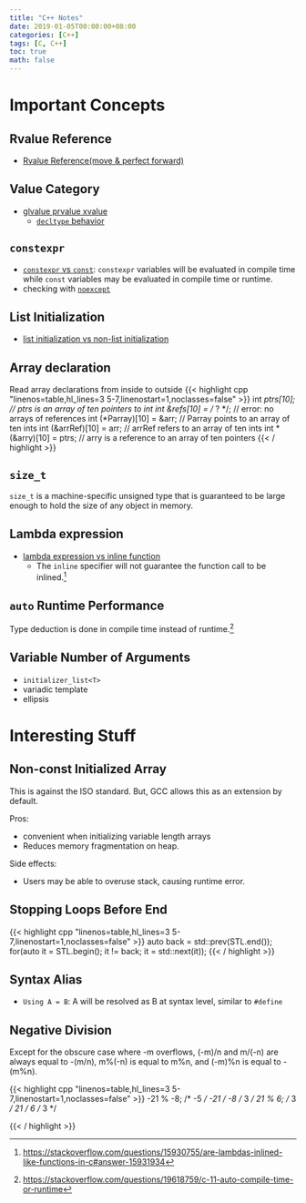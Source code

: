 ```yaml
---
title: "C++ Notes"
date: 2019-01-05T00:00:00+08:00
categories: [C++]
tags: [C, C++]
toc: true
math: false
---
```


# Important Concepts

## Rvalue Reference
-	[Rvalue Reference(move & perfect forward)](http://thbecker.net/articles/rvalue_references/section_01.html)

## Value Category
-	[glvalue prvalue xvalue](https://en.cppreference.com/w/cpp/language/value_category)
	-	[`decltype` behavior](https://en.cppreference.com/w/cpp/language/decltype)

## `constexpr`
-	[`constexpr` vs `const`](https://stackoverflow.com/questions/13346879/const-vs-constexpr-on-variables):
`constexpr` variables will be evaluated in compile time while `const` variables may be evaluated in compile time or runtime.
-	checking with [`noexcept`](https://en.cppreference.com/w/cpp/language/constexpr#Notes)

## List Initialization
-	[list initialization vs non-list initialization](https://stackoverflow.com/questions/18222926/why-is-list-initialization-using-curly-braces-better-than-the-alternatives)

## Array declaration
Read array declarations from inside to outside
{{< highlight cpp "linenos=table,hl_lines=3 5-7,linenostart=1,noclasses=false" >}}
int *ptrs[10];            //  ptrs is an array of ten pointers to int
int &refs[10] = /* ? */;  //  error: no arrays of references
int (*Parray)[10] = &arr; //  Parray points to an array of ten ints
int (&arrRef)[10] = arr;  //  arrRef refers to an array of ten ints
int *(&arry)[10] = ptrs; // arry is a reference to an array of ten pointers
{{< / highlight >}}

## `size_t`
`size_t` is a machine-specific unsigned type that is guaranteed to be large enough to hold the size of any object in memory.

## Lambda expression
-	[lambda expression vs inline function](https://stackoverflow.com/questions/13722426/why-can-lambdas-be-better-optimized-by-the-compiler-than-plain-functions)
	-	The `inline` specifier will not guarantee the function call to be inlined.[^1]

[^1]: https://stackoverflow.com/questions/15930755/are-lambdas-inlined-like-functions-in-c#answer-15931934

## `auto` Runtime Performance

Type deduction is done in compile time instead of runtime.[^2]

[^2]: https://stackoverflow.com/questions/19618759/c-11-auto-compile-time-or-runtime

## Variable Number of Arguments

-	`initializer_list<T>`
-	variadic template
-	ellipsis

# Interesting Stuff

## Non-const Initialized Array

This is against the ISO standard. But, GCC allows this as an extension by default.

Pros:
-	convenient when initializing variable length arrays
-	Reduces memory fragmentation on heap.

Side effects:
- Users may be able to overuse stack, causing runtime error.

## Stopping Loops Before End

{{< highlight cpp "linenos=table,hl_lines=3 5-7,linenostart=1,noclasses=false" >}}
auto back = std::prev(STL.end());
for(auto it = STL.begin(); it != back; it = std::next(it));
{{< / highlight >}}

## Syntax Alias

-	`Using A = B`: A will be resolved as B at syntax level, similar to `#define`

## Negative Division

Except for the obscure case where -m overflows, (-m)/n and m/(-n) are always equal to -(m/n), m%(-n) is equal to m%n, and (-m)%n is equal to -(m%n).

{{< highlight cpp "linenos=table,hl_lines=3 5-7,linenostart=1,noclasses=false" >}}
-21 % -8; /* -5 */    -21 / -8 /* 3 */
21 % 6; /* 3 */    21 / 6 /* 3 */

{{< / highlight >}}
